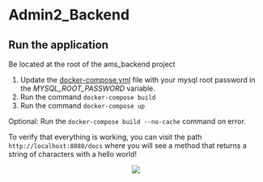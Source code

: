 # Admin2_Backend

## Run the application

Be located at the root of the ams_backend project

1. Update the [docker-compose.yml](https://github.com/JoshuaMeza/Admin2_Backend/blob/master/ams_backend/docker-compose.yml) file with your mysql root password in the *MYSQL_ROOT_PASSWORD* variable.
2. Run the command ```docker-compose build```
3. Run the command ```docker-compose up```

Optional: Run the ```docker-compose build --no-cache``` command on error.

To verify that everything is working, you can visit the path ```http://localhost:8080/docs``` where you will see a method that returns a string of characters with a hello world!

<p align="center">
  <img src="https://github.com/JoshuaMeza/Admin2_Backend/blob/master/img_readme/hello_world.png">
</p>
